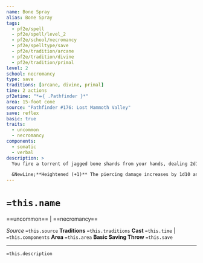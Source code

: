 ```yaml
---
name: Bone Spray
alias: Bone Spray
tags:
  - pf2e/spell
  - pf2e/spell/level_2
  - pf2e/school/necromancy
  - pf2e/spelltype/save
  - pf2e/tradition/arcane
  - pf2e/tradition/divine
  - pf2e/tradition/primal
level: 2
school: necromancy
type: save
traditions: [arcane, divine, primal]
time: 2 actions
pf2etime: "*⬺{ .Pathfinder }*"
area: 15-foot cone
source: "Pathfinder #176: Lost Mammoth Valley"
save: reflex
basic: true
traits:
  - uncommon
  - necromancy
components:
  - somatic
  - verbal
description: >
  You fire a torrent of jagged bone shards from your hands, dealing 2d10 piercing damage and 1 bleed damage to all creatures in the area.

  &NewLine;**Heightened (+1)** The piercing damage increases by 1d10 and the persistent bleed damage increases by 1.
---
```

# `=this.name`
==uncommon== | ==necromancy==

*Source* `=this.source`
**Traditions** `=this.traditions`
**Cast** `=this.time` | `=this.components`
**Area** `=this.area`
**Basic Saving Throw** `=this.save`

***
`=this.description`